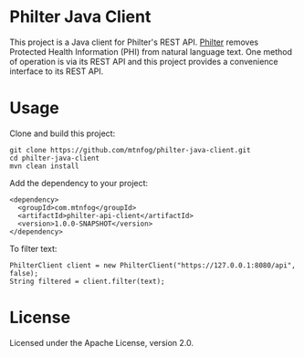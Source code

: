 # Philter Java Client

This project is a Java client for Philter's REST API. [Philter](https://www.mtnfog.com/products/philter/) removes Protected Health Information (PHI) from natural language text. One method of operation is via its REST API and this project provides a convenience interface to its REST API.

# Usage

Clone and build this project:

```
git clone https://github.com/mtnfog/philter-java-client.git
cd philter-java-client
mvn clean install
```

Add the dependency to your project:

```
<dependency>
  <groupId>com.mtnfog</groupId>
  <artifactId>philter-api-client</artifactId>
  <version>1.0.0-SNAPSHOT</version>
</dependency>
```

To filter text:

```
PhilterClient client = new PhilterClient("https://127.0.0.1:8080/api", false);
String filtered = client.filter(text);
```

# License

Licensed under the Apache License, version 2.0.
